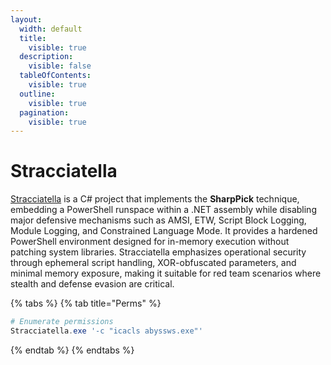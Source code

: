 ```yaml
---
layout:
  width: default
  title:
    visible: true
  description:
    visible: false
  tableOfContents:
    visible: true
  outline:
    visible: true
  pagination:
    visible: true
---
```


# Stracciatella

[Stracciatella](https://github.com/mgeeky/Stracciatella) is a C# project that implements the **SharpPick** technique, embedding a PowerShell runspace within a .NET assembly while disabling major defensive mechanisms such as AMSI, ETW, Script Block Logging, Module Logging, and Constrained Language Mode. It provides a hardened PowerShell environment designed for in-memory execution without patching system libraries. Stracciatella emphasizes operational security through ephemeral script handling, XOR-obfuscated parameters, and minimal memory exposure, making it suitable for red team scenarios where stealth and defense evasion are critical.

{% tabs %}
{% tab title="Perms" %}
```powershell
# Enumerate permissions
Stracciatella.exe '-c "icacls abyssws.exe"'
```
{% endtab %}
{% endtabs %}
